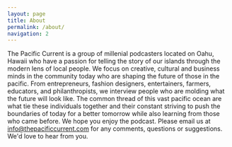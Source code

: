 ```yaml
---
layout: page
title: About
permalink: /about/
navigation: 2
---
```


The Pacific Current is a group of millenial podcasters located on Oahu, Hawaii who have a passion for telling the story of our islands through the modern lens of local people. We focus on creative, cultural and business minds in the community today who are shaping the future of those in the pacific. From entrepreneurs, fashion designers, entertainers, farmers, educators, and philanthropists, we interview people who are molding what the future will look like. The common thread of this vast pacific ocean are what tie these individuals together and their constant striving to push the boundaries of today for a better tomorrow while also learning from those who came before. We hope you enjoy the podcast. Please email us at info@thepacificcurrent.com for any comments, questions or suggestions. We'd love to hear from you.
